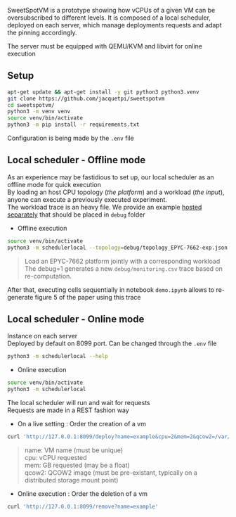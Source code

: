 SweetSpotVM is a prototype showing how vCPUs of a given VM can be oversubscribed to different levels.
It is composed of a local scheduler, deployed on each server, which manage deployments requests and adapt the pinning accordingly.

The server must be equipped with QEMU/KVM and libvirt for online execution

## Setup

```bash
apt-get update && apt-get install -y git python3 python3.venv
git clone https://github.com/jacquetpi/sweetspotvm
cd sweetspotvm/
python3 -m venv venv
source venv/bin/activate
python3 -m pip install -r requirements.txt
```

Configuration is being made by the ```.env``` file

## Local scheduler - Offline mode

As an experience may be fastidious to set up, our local scheduler as an offline mode for quick execution  
By loading an host CPU topology (*the platform*) and a workload (*the input*), anyone can execute a previously executed experiment.  
The workload trace is an heavy file. We provide an example [hosted separately](https://drive.google.com/u/0/uc?id=18qy-4yKRAOS8s_REyPpFp8uUmpkrcakZ&export=download) that should be placed in ```debug``` folder

- Offline execution 
```bash
source venv/bin/activate
python3 -m schedulerlocal --topology=debug/topology_EPYC-7662-exp.json --load=debug/monitoring-EPYC7662-oc3.csv --debug=1
```
> Load an EPYC-7662 platform jointly with a corresponding workload  
> The debug=1 generates a new ```debug/monitoring.csv``` trace based on re-computation. 

After that, executing cells sequentially in notebook ```demo.ipynb```  allows to re-generate figure 5 of the paper using this trace

## Local scheduler - Online mode

Instance on each server  
Deployed by default on 8099 port. Can be changed through the ```.env``` file
```bash
python3 -m schedulerlocal --help
```

- Online execution
```bash
source venv/bin/activate
python3 -m schedulerlocal
```

The local scheduler will run and wait for requests  
Requests are made in a REST fashion way

- On a live setting : Order the creation of a vm
```bash
curl 'http://127.0.0.1:8099/deploy?name=example&cpu=2&mem=2&qcow2=/var/lib/libvirt/images/hello.qcow2'
```
> name: VM name (must be unique)  
> cpu: vCPU requested  
> mem: GB requested (may be a float)  
> qcow2: QCOW2 image (must be pre-existant, typically on a distributed storage mount point)

- Online execution : Order the deletion of a vm
```bash
curl 'http://127.0.0.1:8099/remove?name=example'
```
